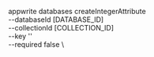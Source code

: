 appwrite databases createIntegerAttribute \
        --databaseId [DATABASE_ID] \
        --collectionId [COLLECTION_ID] \
        --key '' \
        --required false \





